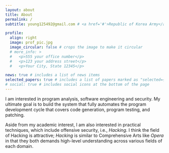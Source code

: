 ```yaml
---
layout: about
title: About
permalink: /
subtitle: young125492@gmail.com # <a href='#'>Republic of Korea Army</a>. Seoul, Korea. young125492@gmail.com.

profile:
  align: right
  image: prof_pic.jpg
  image_circular: false # crops the image to make it circular
  # more_info: >
  #   <p>555 your office number</p>
  #   <p>123 your address street</p>
  #   <p>Your City, State 12345</p>

news: true # includes a list of news items
selected_papers: true # includes a list of papers marked as "selected={true}"
# social: true # includes social icons at the bottom of the page
---
```


I am interested in program analysis, software engineering and security. 
My ultimate goal is to build the system that fully automates the program development cycle that covers code generation, program testing, and patching.
<!-- My recent study was about locating  -->


Aside from my academic interest, 
I am also interested in practical techniques, which include offensive security, i.e., *Hacking*.
I think the field of Hacking is attractive; *Hacking* is similar to Comprehensive Arts like *Opera* in that they both demands high-level understanding across various fields of each domain.

<!-- 
Write your biography here. Tell the world about yourself. Link to your favorite [subreddit](http://reddit.com). You can put a picture in, too. The code is already in, just name your picture `prof_pic.jpg` and put it in the `img/` folder.

Put your address / P.O. box / other info right below your picture. You can also disable any of these elements by editing `profile` property of the YAML header of your `_pages/about.md`. Edit `_bibliography/papers.bib` and Jekyll will render your [publications page](/al-folio/publications/) automatically.

Link to your social media connections, too. This theme is set up to use [Font Awesome icons](https://fontawesome.com/) and [Academicons](https://jpswalsh.github.io/academicons/), like the ones below. Add your Facebook, Twitter, LinkedIn, Google Scholar, or just disable all of them. -->
